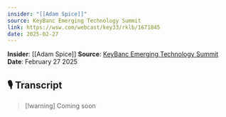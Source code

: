 ```yaml
---
insider: "[[Adam Spice]]"
source: KeyBanc Emerging Technology Summit
link: https://wsw.com/webcast/key33/rklb/1671845
date: 2025-02-27
---
```


**Insider**: [[Adam Spice]]
**Source**: [KeyBanc Emerging Technology Summit](https://wsw.com/webcast/key33/rklb/1671845)
**Date**: February 27 2025

## 🎙️ Transcript

>[!warning] Coming soon

